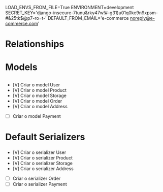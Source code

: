LOAD_ENVS_FROM_FILE=True
ENVIRONMENT=development
SECRET_KEY='django-insecure-7tunu&rky47w!#-g31)u01q0ke9n9xpsm-#&25tk$@p7-ro=t-'
DEFAULT_FROM_EMAIL='e-commerce <noreply@e-commerce.com>'

###
# Relationships
###



###
# Models
##

- [V] Criar o model User
- [V] Criar o model Product
- [V] Criar o model Storage
- [V] Criar o model Order
- [V] Criar o model Address
- [ ] Criar o model Payment

###
# Default Serializers
###

- [V] Criar o serializer User
- [V] Criar o serializer Product
- [V] Criar o serializer Storage
- [V] Criar o serializer Address
- [ ] Criar o serializer Order
- [ ] Criar o serializer Payment